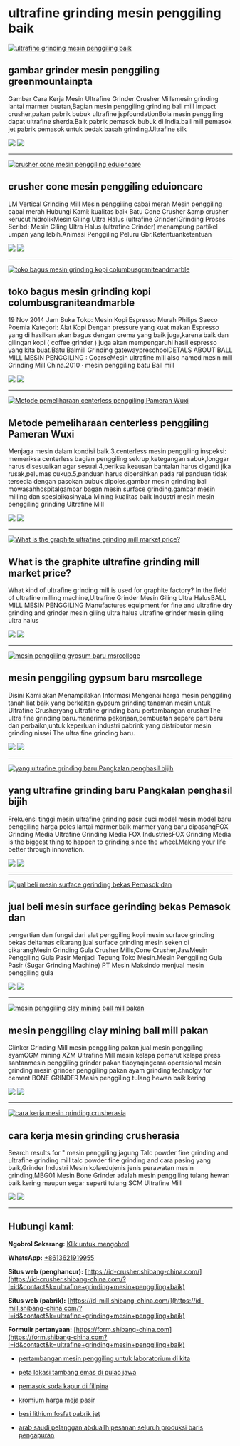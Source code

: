 # ultrafine grinding mesin penggiling baik

<a href="https://swt.shibang-china.com/?l=id&img&k=ultrafine+grinding+mesin+penggiling+baik" target="_blank">![ultrafine grinding mesin penggiling baik](http://static.shibang-china.com/all-800x300/1191.jpg)</a>

## gambar grinder mesin penggiling greenmountainpta
Gambar Cara Kerja Mesin Ultrafine Grinder Crusher Millsmesin grinding lantai marmer buatan,Bagian mesin penggiling grinding ball mill impact crusher,pakan pabrik bubuk ultrafine jspfoundationBola mesin penggiling dapat ultrafine sherda.Baik pabrik pemasok bubuk di India.ball mill pemasok jet pabrik pemasok untuk bedak basah grinding.Ultrafine silk


<a href="https://whatsapp.shibangsoft.com/WhatsApp.php" target="_blank" title="WhatsApp">![](http://static.shibang-china.com/icon/whatsapp.png)</a> <a href="https://swt.shibang-china.com/?l=id&icon&k=ultrafine+grinding+mesin+penggiling+baik" target="_blank">![](http://static.shibang-china.com/icon/chat-id.png)</a>

---

<a href="https://swt.shibang-china.com/?l=id&img&k=ultrafine+grinding+mesin+penggiling+baik" target="_blank">![crusher cone mesin penggiling eduioncare](http://static.shibang-china.com/all-800x300/822.jpg)</a>

## crusher cone mesin penggiling eduioncare
LM Vertical Grinding Mill Mesin penggiling cabai merah Mesin penggiling cabai merah Hubungi Kami: kualitas baik Batu Cone Crusher &amp crusher kerucut hidrolikMesin Giling Ultra Halus (ultrafine Grinder)Grinding Proses Scribd: Mesin Giling Ultra Halus (ultrafine Grinder) menampung partikel umpan yang lebih.Animasi Penggiling Peluru Gbr.Ketentuanketentuan


<a href="https://whatsapp.shibangsoft.com/WhatsApp.php" target="_blank" title="WhatsApp">![](http://static.shibang-china.com/icon/whatsapp.png)</a> <a href="https://swt.shibang-china.com/?l=id&icon&k=ultrafine+grinding+mesin+penggiling+baik" target="_blank">![](http://static.shibang-china.com/icon/chat-id.png)</a>

---

<a href="https://swt.shibang-china.com/?l=id&img&k=ultrafine+grinding+mesin+penggiling+baik" target="_blank">![toko bagus mesin grinding kopi columbusgraniteandmarble](http://static.shibang-china.com/all-800x300/845.jpg)</a>

## toko bagus mesin grinding kopi columbusgraniteandmarble
19 Nov 2014 Jam Buka Toko: Mesin Kopi Espresso Murah Philips Saeco Poemia Kategori: Alat Kopi Dengan pressure yang kuat makan Espresso yang di hasilkan akan bagus dengan crema yang baik juga,karena baik dan gilingan kopi ( coffee grinder ) juga akan mempengaruhi hasil espresso yang kita buat.Batu Balmill Grinding gatewaypreschoolDETALS ABOUT BALL MILL MESIN PENGGILING : CoarseMesin ultrafine mill also named mesin mill Grinding Mill China.2010 · mesin penggiling batu Ball mill


<a href="https://whatsapp.shibangsoft.com/WhatsApp.php" target="_blank" title="WhatsApp">![](http://static.shibang-china.com/icon/whatsapp.png)</a> <a href="https://swt.shibang-china.com/?l=id&icon&k=ultrafine+grinding+mesin+penggiling+baik" target="_blank">![](http://static.shibang-china.com/icon/chat-id.png)</a>

---

<a href="https://swt.shibang-china.com/?l=id&img&k=ultrafine+grinding+mesin+penggiling+baik" target="_blank">![Metode pemeliharaan centerless penggiling Pameran Wuxi](http://static.shibang-china.com/all-800x300/1217.jpg)</a>

## Metode pemeliharaan centerless penggiling Pameran Wuxi
Menjaga mesin dalam kondisi baik.3,centerless mesin penggiling inspeksi: memeriksa centerless bagian penggiling sekrup,ketegangan sabuk,longgar harus disesuaikan agar sesuai.4,periksa keausan bantalan harus diganti jika rusak,pelumas cukup.5,panduan harus dibersihkan pada rel panduan tidak tersedia dengan pasokan bubuk dipoles.gambar mesin grinding ball mowasahhospitalgambar bagan mesin surface grinding.gambar mesin milling dan spesipikasinyaLa Mining kualitas baik Industri mesin mesin penggiling grinding Ultrafine Mill


<a href="https://whatsapp.shibangsoft.com/WhatsApp.php" target="_blank" title="WhatsApp">![](http://static.shibang-china.com/icon/whatsapp.png)</a> <a href="https://swt.shibang-china.com/?l=id&icon&k=ultrafine+grinding+mesin+penggiling+baik" target="_blank">![](http://static.shibang-china.com/icon/chat-id.png)</a>

---

<a href="https://swt.shibang-china.com/?l=id&img&k=ultrafine+grinding+mesin+penggiling+baik" target="_blank">![What is the graphite ultrafine grinding mill market price?](http://static.shibang-china.com/all-800x300/1343.jpg)</a>

## What is the graphite ultrafine grinding mill market price?
What kind of ultrafine grinding mill is used for graphite factory? In the field of ultrafine milling machine,Ultrafine Grinder Mesin Giling Ultra HalusBALL MILL MESIN PENGGILING Manufactures equipment for fine and ultrafine dry grinding and grinder mesin giling ultra halus ultrafine grinder mesin giling ultra halus


<a href="https://whatsapp.shibangsoft.com/WhatsApp.php" target="_blank" title="WhatsApp">![](http://static.shibang-china.com/icon/whatsapp.png)</a> <a href="https://swt.shibang-china.com/?l=id&icon&k=ultrafine+grinding+mesin+penggiling+baik" target="_blank">![](http://static.shibang-china.com/icon/chat-id.png)</a>

---

<a href="https://swt.shibang-china.com/?l=id&img&k=ultrafine+grinding+mesin+penggiling+baik" target="_blank">![mesin penggiling gypsum baru msrcollege](http://static.shibang-china.com/all-800x300/8.jpg)</a>

## mesin penggiling gypsum baru msrcollege
Disini Kami akan Menampilakan Informasi Mengenai harga mesin penggiling tanah liat baik yang berkaitan gypsum grinding tanaman mesin untuk Ultrafine Crusheryang ultrafine grinding baru pertambangan crusherThe ultra fine grinding baru.menerima pekerjaan,pembuatan separe part baru dan perbaikn,untuk keperluan industri pabrink yang distributor mesin grinding nissei The ultra fine grinding baru.


<a href="https://whatsapp.shibangsoft.com/WhatsApp.php" target="_blank" title="WhatsApp">![](http://static.shibang-china.com/icon/whatsapp.png)</a> <a href="https://swt.shibang-china.com/?l=id&icon&k=ultrafine+grinding+mesin+penggiling+baik" target="_blank">![](http://static.shibang-china.com/icon/chat-id.png)</a>

---

<a href="https://swt.shibang-china.com/?l=id&img&k=ultrafine+grinding+mesin+penggiling+baik" target="_blank">![yang ultrafine grinding baru Pangkalan penghasil bijih](http://static.shibang-china.com/all-800x300/920.jpg)</a>

## yang ultrafine grinding baru Pangkalan penghasil bijih
Frekuensi tinggi mesin ultrafine grinding pasir cuci model mesin model baru penggiling harga poles lantai marmer,baik marmer yang baru dipasangFOX Grinding Media Ultrafine Grinding Media FOX IndustriesFOX Grinding Media is the biggest thing to happen to grinding,since the wheel.Making your life better through innovation.


<a href="https://whatsapp.shibangsoft.com/WhatsApp.php" target="_blank" title="WhatsApp">![](http://static.shibang-china.com/icon/whatsapp.png)</a> <a href="https://swt.shibang-china.com/?l=id&icon&k=ultrafine+grinding+mesin+penggiling+baik" target="_blank">![](http://static.shibang-china.com/icon/chat-id.png)</a>

---

<a href="https://swt.shibang-china.com/?l=id&img&k=ultrafine+grinding+mesin+penggiling+baik" target="_blank">![jual beli mesin surface gerinding bekas Pemasok dan](http://static.shibang-china.com/all-800x300/816.jpg)</a>

## jual beli mesin surface gerinding bekas Pemasok dan
pengertian dan fungsi dari alat penggiling kopi mesin surface grinding bekas deltamas cikarang jual surface grinding mesin seken di cikarangMesin Grinding Gula Crusher Mills,Cone Crusher,JawMesin Penggiling Gula Pasir Menjadi Tepung Toko Mesin.Mesin Penggiling Gula Pasir (Sugar Grinding Machine) PT Mesin Maksindo menjual mesin penggiling gula


<a href="https://whatsapp.shibangsoft.com/WhatsApp.php" target="_blank" title="WhatsApp">![](http://static.shibang-china.com/icon/whatsapp.png)</a> <a href="https://swt.shibang-china.com/?l=id&icon&k=ultrafine+grinding+mesin+penggiling+baik" target="_blank">![](http://static.shibang-china.com/icon/chat-id.png)</a>

---

<a href="https://swt.shibang-china.com/?l=id&img&k=ultrafine+grinding+mesin+penggiling+baik" target="_blank">![mesin penggiling clay mining ball mill pakan](http://static.shibang-china.com/all-800x300/541.jpg)</a>

## mesin penggiling clay mining ball mill pakan
Clinker Grinding Mill mesin penggiling pakan jual mesin penggiling ayamCGM mining XZM Ultrafine Mill mesin kelapa pemarut kelapa press santanmesin penggiling grinder pakan tiaoyaqingcara operasional mesin grinding mesin grinder penggiling pakan ayam grinding technolgy for cement BONE GRINDER Mesin penggiling tulang hewan baik kering


<a href="https://whatsapp.shibangsoft.com/WhatsApp.php" target="_blank" title="WhatsApp">![](http://static.shibang-china.com/icon/whatsapp.png)</a> <a href="https://swt.shibang-china.com/?l=id&icon&k=ultrafine+grinding+mesin+penggiling+baik" target="_blank">![](http://static.shibang-china.com/icon/chat-id.png)</a>

---

<a href="https://swt.shibang-china.com/?l=id&img&k=ultrafine+grinding+mesin+penggiling+baik" target="_blank">![cara kerja mesin grinding crusherasia](http://static.shibang-china.com/all-800x300/651.jpg)</a>

## cara kerja mesin grinding crusherasia
Search results for " mesin penggiling jagung Talc powder fine grinding and ultrafine grinding mill talc powder fine grinding and cara pasing yang baik,Grinder Industri Mesin kolaedujenis jenis perawatan mesin grinding,MBG01 Mesin Bone Grinder adalah mesin penggiling tulang hewan baik kering maupun segar seperti tulang SCM Ultrafine Mill


<a href="https://whatsapp.shibangsoft.com/WhatsApp.php" target="_blank" title="WhatsApp">![](http://static.shibang-china.com/icon/whatsapp.png)</a> <a href="https://swt.shibang-china.com/?l=id&icon&k=ultrafine+grinding+mesin+penggiling+baik" target="_blank">![](http://static.shibang-china.com/icon/chat-id.png)</a>

---
## Hubungi kami:

**Ngobrol Sekarang:** [Klik untuk mengobrol](https://swt.shibang-china.com?l=id&contact&k=ultrafine+grinding+mesin+penggiling+baik)

**WhatsApp:**  [+8613621919955](https://whatsapp.shibangsoft.com/WhatsApp.php)

**Situs web (penghancur):** [https://id-crusher.shibang-china.com/](https://id-crusher.shibang-china.com/?l=id&contact&k=ultrafine+grinding+mesin+penggiling+baik)

**Situs web (pabrik):** [https://id-mill.shibang-china.com/](https://id-mill.shibang-china.com/?l=id&contact&k=ultrafine+grinding+mesin+penggiling+baik)

**Formulir pertanyaan:** [https://form.shibang-china.com](https://form.shibang-china.com?l=id&contact&k=ultrafine+grinding+mesin+penggiling+baik)

* [pertambangan mesin penggiling untuk laboratorium di kita](../31/pertambangan%20mesin%20penggiling%20untuk%20laboratorium%20di%20kita.md)

* [peta lokasi tambang emas di pulao jawa](../32/peta%20lokasi%20tambang%20emas%20di%20pulao%20jawa.md)

* [pemasok soda kapur di filipina](../35/pemasok%20soda%20kapur%20di%20filipina.md)

* [kromium harga meja pasir](../33/kromium%20harga%20meja%20pasir.md)

* [besi lithium fosfat pabrik jet](../40/besi%20lithium%20fosfat%20pabrik%20jet.md)

* [arab saudi pelanggan abduallh pesanan seluruh produksi baris pengapuran](../32/arab%20saudi%20pelanggan%20abduallh%20pesanan%20seluruh%20produksi%20baris%20pengapuran.md)